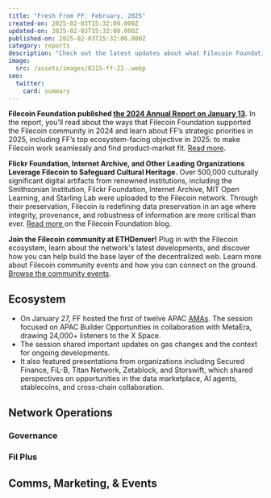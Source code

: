```yaml
---
title: "Fresh From FF: February, 2025"
created-on: 2025-02-03T15:32:00.000Z
updated-on: 2025-02-03T15:32:00.000Z
published-on: 2025-02-03T15:32:00.000Z
category: reports
description: "Check out the latest updates about what Filecoin Foundation has been up to. "
image:
  src: /assets/images/0215-ff-22-.webp
seo:
  twitter:
    card: summary
---
```

**Filecoin Foundation published [the 2024 Annual Report on January 13](https://fil.org/blog/filecoin-foundation-2024-annual-report).** In the report, you’ll read about the ways that Filecoin Foundation supported the Filecoin community in 2024 and learn about FF’s strategic priorities in 2025, including FF’s top ecosystem-facing objective in 2025: to make Filecoin work seamlessly and find product-market fit. [Read more](https://fil.org/blog/filecoin-foundation-2024-annual-report). 

**Flickr Foundation, Internet Archive, and Other Leading Organizations Leverage Filecoin to Safeguard Cultural Heritage.** Over 500,000 culturally significant digital artifacts from renowned institutions, including the Smithsonian Institution, Flickr Foundation, Internet Archive, MIT Open Learning, and Starling Lab were uploaded to the Filecoin network. Through their preservation, Filecoin is redefining data preservation in an age where integrity, provenance, and robustness of information are more critical than ever. [Read more ](https://fil.org/blog/flickr-foundation-internet-archive-and-other-leading-organizations-leverage-filecoin-to-safeguard-cultural-heritage)on the Filecoin Foundation blog.

**Join the Filecoin community at ETHDenver!** Plug in with the Filecoin ecosystem, learn about the network's latest developments, and discover how you can help build the base layer of the decentralized web. Learn more about Filecoin community events and how you can connect on the ground. [Browse the community events](https://fil.org/events/filecoin-ethdenver-2025).

## Ecosystem 

* On January 27, FF hosted the first of twelve APAC [AMAs](https://x.com/MetaEraHK/status/1883862065183703313). The session focused on APAC Builder Opportunities in collaboration with MetaEra, drawing 24,000+ listeners to the X Space. 
* The session shared important updates on gas changes and the context for ongoing developments. 
* It also featured presentations from organizations including Secured Finance, FiL-B, Titan Network, Zetablock, and Storswift, which shared perspectives on opportunities in the data marketplace, AI agents, stablecoins, and cross-chain collaboration.

## Network Operations

### Governance 

### Fil Plus

## **Comms, Marketing, & Events**

